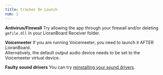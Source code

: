 ```yaml
---
title: Crashes On Launch
num: 1
---
```


**Antivirus/Firewall**
Try allowing the app through your firewall and/or deleting `gmfile.dll` in your LioranBoard Receiver folder.

**Voicemeeter**
If you are running Voicemeeter, you need to launch it AFTER LioranBoard.\
Alternatively, the default output audio device needs to be set to the Voicemeeter virtual device.

**Faulty sound drivers**
You can try [reinstalling your sound drivers](https://support.microsoft.com/en-us/windows/fix-sound-problems-in-windows-10-73025246-b61c-40fb-671a-2535c7cd56c8).